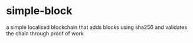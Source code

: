 # simple-block
a simple localised blockchain that adds blocks using sha256 and validates the chain through proof of work
